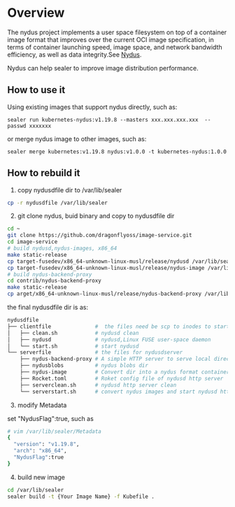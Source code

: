 # Overview

The nydus project implements a user space filesystem on top of a container image format that improves over the current OCI image specification, in terms of container launching speed, image space, and network bandwidth efficiency, as well as data integrity.See [Nydus](https://github.com/dragonflyoss/image-service).

Nydus can help sealer to improve image distribution performance.

## How to use it

Using existing images that support nydus directly, such as:

```shell
sealer run kubernetes-nydus:v1.19.8 --masters xxx.xxx.xxx.xxx  --passwd xxxxxxx
```

or merge nydus image to other images, such as:

```shell
sealer merge kubernetes:v1.19.8 nydus:v1.0.0 -t kubernetes-nydus:1.0.0
```

## How to rebuild it

1. copy nydusdfile dir to /var/lib/sealer

```bash
cp -r nydusdfile /var/lib/sealer
```

2. git clone nydus, buid binary and copy to nydusdfile dir

```bash
cd ~
git clone https://github.com/dragonflyoss/image-service.git
cd image-service
# build nydusd,nydus-images, x86_64
make static-release
cp target-fusedev/x86_64-unknown-linux-musl/release/nydusd /var/lib/sealer/nydusdfile/clientfile
cp target-fusedev/x86_64-unknown-linux-musl/release/nydus-image /var/lib/sealer/nydusdfile/serverfile
# build nydus-backend-proxy
cd contrib/nydus-backend-proxy
make static-release
cp arget/x86_64-unknown-linux-musl/release/nydus-backend-proxy /var/lib/sealer/nydusdfile/serverfile
```

the final nydusdfile dir is as:

```bash
nydusdfile
├── clientfile              #  the files need be scp to inodes to start nydusd
│   ├── clean.sh            # nydusd clean
│   ├── nydusd              # nydusd,Linux FUSE user-space daemon
│   └── start.sh            # start nydusd
└── serverfile              # the files for nydusdserver
    ├── nydus-backend-proxy # A simple HTTP server to serve local directory as a blob backend for nydusd
    ├── nydusblobs          # nydus blobs dir
    ├── nydus-image         # Convert dir into a nydus format container image generating meta part file and data part file respectively
    ├── Rocket.toml         # Roket config file of nydusd http server
    ├── serverclean.sh      # nydusd http server clean
    └── serverstart.sh      # convert nydus images and start nydusd http server
```

3. modify Metadata

set "NydusFlag":true, such as

```bash
# vim /var/lib/sealer/Metadata
{
  "version": "v1.19.8",
  "arch": "x86_64",
  "NydusFlag":true
}
```

4. build new image

```bash
cd /var/lib/sealer
sealer build -t {Your Image Name} -f Kubefile .
```
